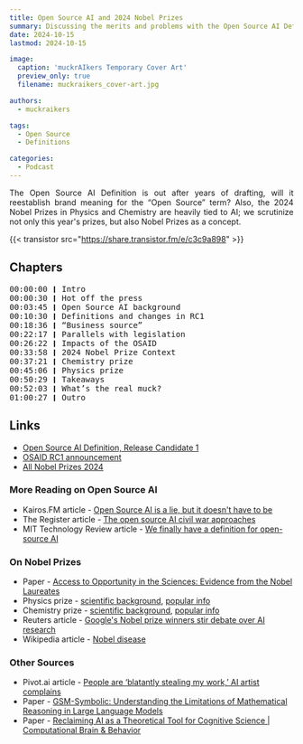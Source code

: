 ```yaml
---
title: Open Source AI and 2024 Nobel Prizes
summary: Discussing the merits and problems with the Open Source AI Definition and the 2024 Nobel Prizes in Physics and Chemistry.
date: 2024-10-15
lastmod: 2024-10-15

image:
  caption: 'muckrAIkers Temporary Cover Art'
  preview_only: true
  filename: muckraikers_cover-art.jpg

authors:
  - muckraikers

tags:
  - Open Source
  - Definitions

categories: 
  - Podcast
---
```


<div style="text-align: justify">
The Open Source AI Definition is out after years of drafting, will it reestablish brand meaning for the “Open Source” term? Also, the 2024 Nobel Prizes in Physics and Chemistry are heavily tied to AI; we scrutinize not only this year's prizes, but also Nobel Prizes as a concept.

{{< transistor src="https://share.transistor.fm/e/c3c9a898" >}}
</div>

## Chapters
<div style="text-align: left; font-family:monospace;">
00:00:00 ❙ Intro<br>
00:00:30 ❙ Hot off the press<br>
00:03:45 ❙ Open Source AI background<br>
00:10:30 ❙ Definitions and changes in RC1<br>
00:18:36 ❙ “Business source”<br>
00:22:17 ❙ Parallels with legislation<br>
00:26:22 ❙ Impacts of the OSAID<br>
00:33:58 ❙ 2024 Nobel Prize Context<br>
00:37:21 ❙ Chemistry prize<br>
00:45:06 ❙ Physics prize<br>
00:50:29 ❙ Takeaways<br>
00:52:03 ❙ What’s the real muck?<br>
01:00:27 ❙ Outro
</div>

## Links
- [Open Source AI Definition, Release Candidate 1](https://opensource.org/deepdive/drafts/the-open-source-ai-definition-1-0-rc1)
- [OSAID RC1 announcement](https://opensource.org/blog/the-open-source-ai-definition-v-1-0-rc1-is-available-for-comments)
- [All Nobel Prizes 2024](https://www.nobelprize.org/all-nobel-prizes-2024/)

### More Reading on Open Source AI
- Kairos.FM article - [Open Source AI is a lie, but it doesn't have to be](https://kairos.fm/posts/blogposts/open-source-ai-is-a-lie/)
- The Register article - [The open source AI civil war approaches](https://www.theregister.com/2024/09/14/opinion_column_osi/)
- MIT Technology Review article - [We finally have a definition for open-source AI](https://www.technologyreview.com/2024/08/22/1097224/we-finally-have-a-definition-for-open-source-ai/)

### On Nobel Prizes
- Paper - [Access to Opportunity in the Sciences: Evidence from the Nobel Laureates](https://paulnovosad.com/pdf/nobel-prizes.pdf)
- Physics prize - [scientific background](https://www.nobelprize.org/uploads/2024/09/advanced-physicsprize2024.pdf), [popular info](https://www.nobelprize.org/prizes/physics/2024/popular-information/)
- Chemistry prize - [scientific background](https://www.nobelprize.org/uploads/2024/10/advanced-chemistryprize2024.pdf), [popular info](https://www.nobelprize.org/prizes/chemistry/2024/popular-information/)
- Reuters article - [Google's Nobel prize winners stir debate over AI research](https://www.reuters.com/technology/artificial-intelligence/googles-nobel-prize-winners-stir-debate-over-ai-research-2024-10-10/)
- Wikipedia article - [Nobel disease](https://en.wikipedia.org/wiki/Nobel_disease)

### Other Sources
- Pivot.ai article - [People are ‘blatantly stealing my work,’ AI artist complains](https://pivot-to-ai.com/2024/09/30/people-are-blatantly-stealing-my-work-ai-artist-complains/)
- Paper - [GSM-Symbolic: Understanding the Limitations of Mathematical Reasoning in Large Language Models](https://arxiv.org/abs/2410.05229)
- Paper - [Reclaiming AI as a Theoretical Tool for Cognitive Science | Computational Brain & Behavior](https://link.springer.com/article/10.1007/s42113-024-00217-5)